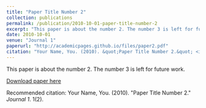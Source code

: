 ```yaml
---
title: "Paper Title Number 2"
collection: publications
permalink: /publication/2010-10-01-paper-title-number-2
excerpt: "This paper is about the number 2. The number 3 is left for future work."
date: 2010-10-01
venue: "Journal 1"
paperurl: "http://academicpages.github.io/files/paper2.pdf"
citation: "Your Name, You. (2010). &quot;Paper Title Number 2.&quot; <i>Journal 1</i>. 1(2)."
---
```


This paper is about the number 2. The number 3 is left for future work.

[Download paper here](http://academicpages.github.io/files/paper2.pdf)

Recommended citation: Your Name, You. (2010). "Paper Title Number 2." <i>Journal 1</i>. 1(2).
